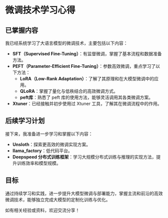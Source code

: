 # 微调技术学习心得

## 已掌握内容

我已经系统学习了大语言模型的微调技术，主要包括以下内容：

- **SFT（Supervised Fine-Tuning）**：有监督微调，掌握了基本流程和数据准备方法。
- **PEFT（Parameter-Efficient Fine-Tuning）**：参数高效微调，重点学习了以下方法：
  - **LoRA（Low-Rank Adaptation）**：了解了其原理和在大模型微调中的应用。
  - **QLoRA**：掌握了量化与低秩结合的高效微调方式。
  - **peft库**：熟悉了 peft 库的使用方法，能够灵活调用其各类微调方案。
- **Xtuner**：已经接触并初步使用过 Xtuner 工具，了解其在微调流程中的作用。

## 后续学习计划

接下来，我准备进一步学习和掌握以下内容：

- **Unsloth**：探索更高效的微调实现方案。
- **llama_factory**：低代码平台。
- **Deepspeed 分布式训练框架**：学习大规模分布式训练与推理的实现方法，提升训练效率和模型规模。

## 目标

通过持续学习和实践，进一步提升大模型微调与部署能力，掌握主流和前沿的高效微调技术，能够独立完成大模型的定制化训练与优化。

如有相关经验或资料，欢迎交流分享！
